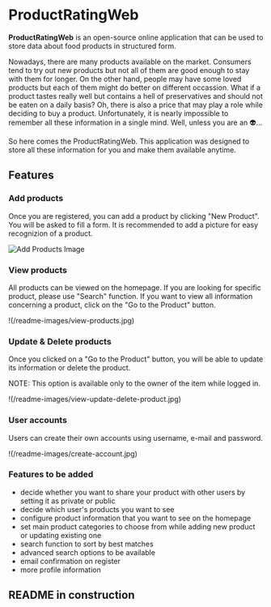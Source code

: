 # ProductRatingWeb
**ProductRatingWeb** is an open-source online application that can be used to store data about food products in structured form.

Nowadays, there are many products available on the market. Consumers tend to try out new products but not all of them are good enough to stay with them for longer. On the other hand, people may have some loved products but each of them might do better on different occassion. What if a product tastes really well but contains a hell of preservatives and should not be eaten on a daily basis? Oh, there is also a price that may play a role while deciding to buy a product. Unfortunately, it is nearly impossible to remember all these information in a single mind. Well, unless you are an :alien:...

So here comes the ProductRatingWeb. This application was designed to store all these information for you and make them available anytime.



## Features



### Add products

Once you are registered, you can add a product by clicking "New Product". You will be asked to fill a form.
It is recommended to add a picture for easy recognizion of a product.

![Add Products Image](ProductRatingWeb/readme-images/add-product.png)

### View products

All products can be viewed on the homepage. If you are looking for specific product, please use "Search" function.
If you want to view all information concerning a product, click on the "Go to the Product" button.

!(/readme-images/view-products.jpg)

### Update & Delete products

Once you clicked on a "Go to the Product" button, you will be able to update its information or delete the product.

NOTE: This option is available only to the owner of the item while logged in.

!(/readme-images/view-update-delete-product.jpg)

### User accounts

Users can create their own accounts using username, e-mail and password.

!(/readme-images/create-account.jpg)

### Features to be added

* decide whether you want to share your product with other users by setting it as private or public
* decide which user's products you want to see
* configure product information that you want to see on the homepage
* set main product categories to choose from while adding new product or updating existing one
* search function to sort by best matches
* advanced search options to be available
* email confirmation on register
* more profile information



## README in construction